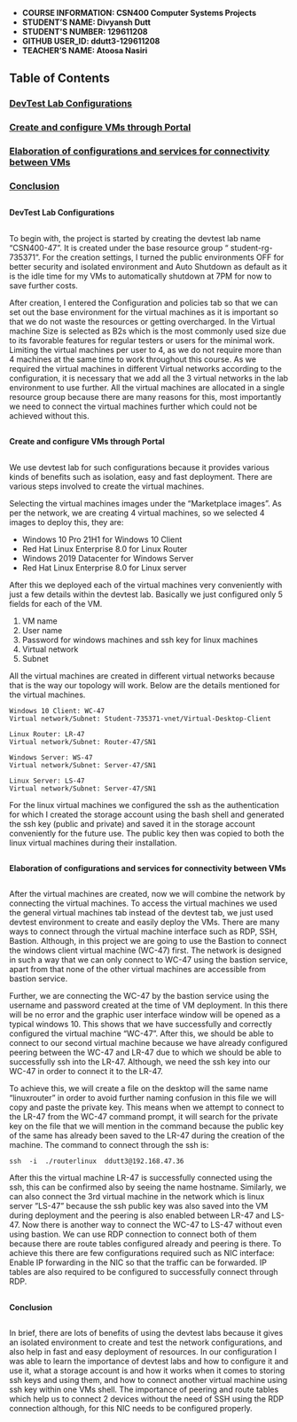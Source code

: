 - **COURSE INFORMATION: CSN400 Computer Systems Projects**
- **STUDENT’S NAME: Divyansh Dutt** 
- **STUDENT'S NUMBER: 129611208**
- **GITHUB USER_ID: ddutt3-129611208**
- **TEACHER’S NAME: Atoosa Nasiri**

## Table of Contents
### [DevTest Lab Configurations](devtest-lab-configurations)
### [Create and configure VMs through Portal](Create-and-configure-vms-through-portal)
### [Elaboration of configurations and services for connectivity between VMs](elaboration-of-configurations-and-services-for-connectivity-between-vms)
### [Conclusion](conclusion)




##
 **DevTest Lab Configurations**
##
To begin with, the project is started by creating the devtest lab name “CSN400-47”. It is created under the base resource group “ student-rg-735371”. For the creation settings, I turned the public environments OFF for better security and isolated environment and Auto Shutdown as default as it is the idle time for my VMs to automatically shutdown at 7PM for now to save further costs.

After creation, I entered the Configuration and policies tab so that we can set out the base environment for the virtual machines as it is important so that we do not waste the resources or getting overcharged. In the Virtual machine Size is selected as B2s which is the most commonly used size due to its favorable features for regular testers or users for the minimal work. Limiting the virtual machines per user to 4, as we do not require more than 4 machines at the same time to work throughout this course. As we required the virtual machines in different Virtual networks according to the configuration, it is necessary that we add all the 3 virtual networks in the lab environment to use further. All the virtual machines are allocated in a single resource group because there are many reasons for this, most importantly we need to connect the virtual machines further which could not be achieved without this. 
##
 **Create and configure VMs through Portal**
##
We use devtest lab for such configurations because it provides various kinds of benefits such as isolation, easy and fast deployment. There are various steps involved to create the virtual machines.

Selecting the virtual machines images under the “Marketplace images”.
As per the network, we are creating 4 virtual machines, so we selected 4 images to deploy this, they are:

- Windows 10 Pro 21H1 for Windows 10 Client
- Red Hat Linux Enterprise 8.0 for Linux Router
- Windows 2019 Datacenter for Windows Server 
- Red Hat Linux Enterprise 8.0 for Linux server

After this we deployed each of the virtual machines very conveniently with just a few details within the devtest lab. Basically we just configured only 5 fields for each of the VM. 
 1) VM name 
 2) User name 
 3) Password for windows machines and ssh key for linux machines
 4) Virtual network
 5) Subnet

All the virtual machines are created in different virtual networks because that is the way our topology will work. Below are the details mentioned for the virtual machines.

	Windows 10 Client: WC-47
	Virtual network/Subnet: Student-735371-vnet/Virtual-Desktop-Client

	Linux Router: LR-47
	Virtual network/Subnet: Router-47/SN1

	Windows Server: WS-47
	Virtual network/Subnet: Server-47/SN1

	Linux Server: LS-47
	Virtual network/Subnet: Server-47/SN1
	
For the linux virtual machines we configured the ssh as the authentication for which I created the storage account using the bash shell and generated the ssh key (public and private) and saved it in the storage account conveniently for the future use. The public key then was copied to both the linux virtual machines during their installation.

##
 **Elaboration of configurations and services for connectivity between VMs**
##
After the virtual machines are created, now we will combine the network by connecting the virtual machines. To access the virtual machines we used the general virtual machines tab instead of the devtest tab, we just used devtest environment to create and easily deploy the VMs. There are many ways to connect through the virtual machine interface such as RDP, SSH, Bastion. Although, in this project we are going to use the Bastion to connect the windows client virtual machine (WC-47) first. The network is designed in such a way that we can only connect to WC-47 using the bastion service, apart from that none of the other virtual machines are accessible from bastion service.

Further, we are connecting the WC-47 by the bastion service using the username and password created at the time of VM deployment. In this there will be no error and the graphic user interface window will be opened as a typical windows 10. This shows that we have  successfully and correctly configured the virtual machine “WC-47”. After this, we should be able to connect to our second virtual machine because we have already configured peering between the WC-47 and LR-47 due to which we should be able to successfully ssh into the LR-47. Although, we need the ssh key into our WC-47 in order to connect it to the LR-47.

To achieve this, we will create a file on the desktop will the same name “linuxrouter” in order to avoid further naming confusion in this file we will copy and paste the private key. This means when we attempt to connect to the LR-47 from the WC-47 command prompt, it will search for the private key on the file that we will mention in the command because the public key of the same has already been saved to the LR-47 during the creation of the machine. The command to connect through the ssh is:

	ssh  -i  ./routerlinux  ddutt3@192.168.47.36
	
After this the virtual machine LR-47 is successfully connected using the ssh, this can be confirmed also by seeing the name hostname.
Similarly, we can also connect the 3rd virtual machine in the network which is linux server ”LS-47” because the ssh public key was also saved into the VM during deployment and the peering is also enabled between LR-47 and LS-47. 
Now there is another way to connect the WC-47 to LS-47 without even using bastion. We can use RDP connection to connect both of them because there are route tables configured already and peering is there.
To achieve  this there are few configurations required such as NIC interface:
Enable IP forwarding in the NIC so that the traffic can be forwarded.
IP tables are also required to be configured to successfully connect through RDP.
##
 **Conclusion**
##
In brief, there are lots of benefits of using the devtest labs because it gives an isolated environment to create and test the network configurations, and also help in fast and easy deployment of resources. In our configuration I was able to learn the importance of devtest labs and how to configure it and use it, what a storage account is and how it works when it comes to storing ssh keys and using them, and how to connect another virtual machine using ssh key within one VMs shell. The importance of peering and route tables which help us to connect 2 devices without the need of SSH using the RDP connection although, for this NIC needs to be configured properly.
